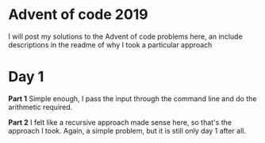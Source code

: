 # Advent of code 2019

I will post my solutions to the Advent of code problems here, an include descriptions in the readme of why I took a particular approach

# Day 1
__Part 1__
Simple enough, I pass the input through the command line and do the arithmetic required.

__Part 2__
I felt like a recursive approach made sense here, so that's the approach I took. Again, a simple problem, but it is still only day 1 after all.
